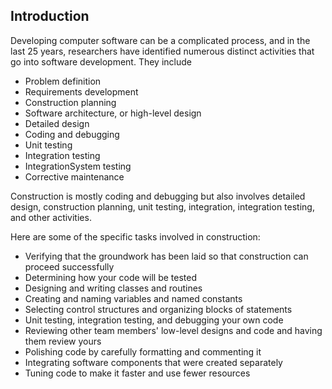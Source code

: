 ## Introduction


Developing computer software can be a complicated process, and in the last 25 years, researchers have identified numerous distinct activities that go into software development. 
They include
- Problem definition
- Requirements development
- Construction planning
- Software architecture, or high-level design
- Detailed design
- Coding and debugging
- Unit testing
- Integration testing
- IntegrationSystem testing
- Corrective maintenance


Construction is mostly coding and debugging but also involves detailed design, construction planning, unit testing, integration, integration testing, and other activities.


Here are some of the specific tasks involved in construction:
- Verifying that the groundwork has been laid so that construction can proceed successfully
- Determining how your code will be tested
- Designing and writing classes and routines
- Creating and naming variables and named constants
- Selecting control structures and organizing blocks of statements
- Unit testing, integration testing, and debugging your own code
- Reviewing other team members' low-level designs and code and having them review yours
- Polishing code by carefully formatting and commenting it
- Integrating software components that were created separately
- Tuning code to make it faster and use fewer resources




